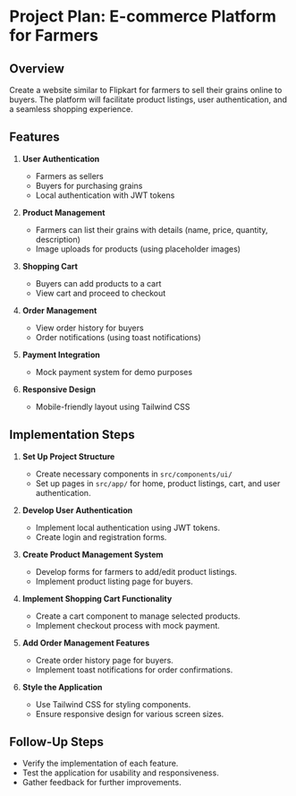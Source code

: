# Project Plan: E-commerce Platform for Farmers

## Overview
Create a website similar to Flipkart for farmers to sell their grains online to buyers. The platform will facilitate product listings, user authentication, and a seamless shopping experience.

## Features
1. **User Authentication**
   - Farmers as sellers
   - Buyers for purchasing grains
   - Local authentication with JWT tokens

2. **Product Management**
   - Farmers can list their grains with details (name, price, quantity, description)
   - Image uploads for products (using placeholder images)

3. **Shopping Cart**
   - Buyers can add products to a cart
   - View cart and proceed to checkout

4. **Order Management**
   - View order history for buyers
   - Order notifications (using toast notifications)

5. **Payment Integration**
   - Mock payment system for demo purposes

6. **Responsive Design**
   - Mobile-friendly layout using Tailwind CSS

## Implementation Steps
1. **Set Up Project Structure**
   - Create necessary components in `src/components/ui/`
   - Set up pages in `src/app/` for home, product listings, cart, and user authentication.

2. **Develop User Authentication**
   - Implement local authentication using JWT tokens.
   - Create login and registration forms.

3. **Create Product Management System**
   - Develop forms for farmers to add/edit product listings.
   - Implement product listing page for buyers.

4. **Implement Shopping Cart Functionality**
   - Create a cart component to manage selected products.
   - Implement checkout process with mock payment.

5. **Add Order Management Features**
   - Create order history page for buyers.
   - Implement toast notifications for order confirmations.

6. **Style the Application**
   - Use Tailwind CSS for styling components.
   - Ensure responsive design for various screen sizes.

## Follow-Up Steps
- Verify the implementation of each feature.
- Test the application for usability and responsiveness.
- Gather feedback for further improvements.
